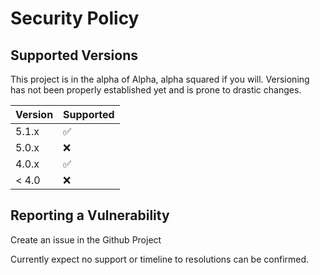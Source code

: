 # Security Policy

## Supported Versions

This project is in the alpha of Alpha, alpha squared if you will. Versioning has not been properly established yet and is prone to drastic changes.

| Version | Supported          |
| ------- | ------------------ |
| 5.1.x   | :white_check_mark: |
| 5.0.x   | :x:                |
| 4.0.x   | :white_check_mark: |
| < 4.0   | :x:                |

## Reporting a Vulnerability

Create an issue in the Github Project

Currently expect no support or timeline to resolutions can be confirmed.
